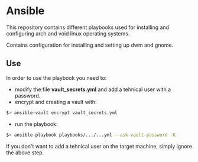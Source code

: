 # Ansible

This repository contains different playbooks
used for installing and configuring arch and
void linux operating systems.


Contains configuration for installing and
setting up dwm and gnome.

## Use

In order to use the playbook you need to:

- modify the file **vault_secrets.yml** and
add a tehnical user with a password.
- encrypt and creating a vault with:
```bash
$> ansible-vault encrypt vault_secrets.yml
```
- run the playbook:
```bash
$> ansible-playbook playbooks/.../...yml --ask-vault-password -K
```


If you don't want to add a tehnical user on
the target machine, simply ignore the above
step.

